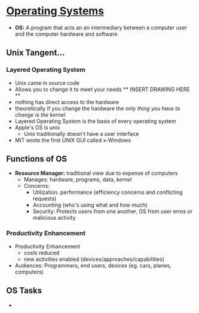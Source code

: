 # [Operating Systems](https://www.cs.odu.edu/~price/cs471/notes/01.html)
* **OS:** A program that acts an an intermediary between a computer user and the computer hardware and software
## Unix Tangent...
### Layered Operating System
* Unix came in source code
* Allows you to change it to meet your needs
** INSERT DRAWING HERE **
* nothing has direct access to the hardware
* theoretically if you change the hardware the *only thing you have to change is the kernel*
* Layered Operating System is the basis of every operating system
* Apple's OS is unix
    * Unix traditionally doesn't have a user interface
* MIT wrote the first UNIX GUI called x-Windows


## Functions of OS
* **Resource Manager:** traditional view due to expense of computers
    * Manages: hardware, programs, data, *kernel*
    * Concerns: 
        * Utilization. performance (efficiency concerns and conflicting requests)
        * Accounting (who's using what and how much)
        * Security: Protects users from one another, OS from user erros or malicious activity
### Productivity Enhancement
* Productivity Enhancement
    * costs reduced
    * new activities enabled (devices/approaches/capabilities)
* Audiences: Programmers, end users, devices (eg. cars, planes, computers)
## OS Tasks
*